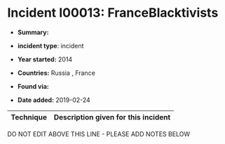 # Incident I00013: FranceBlacktivists

* **Summary:** 

* **incident type**: incident

* **Year started:** 2014

* **Countries:** Russia , France

* **Found via:** 

* **Date added:** 2019-02-24
 

| Technique | Description given for this incident |
| --------- | ------------------------- |


DO NOT EDIT ABOVE THIS LINE - PLEASE ADD NOTES BELOW